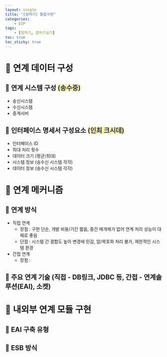 ```yaml
---
layout: single
title: "[정처기] 통합구현"
categories: 
    - EIP
tags: 
    - [정처기, 정처기실기]
toc: true
toc_sticky: true
---
```


# <b>📂 </b> 연계 데이터 구성

## <b>📝 </b> 연계 시스템 구성 <b><span style='color:#2D3748; background-color:#fff5b1'>(송수중)</span></b>

- 송신시스템
- 수신시스템
- 중계서버

## <b>📝 </b> 인터페이스 명세서 구성요소 <b><span style='color:#2D3748; background-color:#fff5b1'>(인최 크시데)</span></b>

- 인터페이스 ID
- 최대 처리 횟수
- 데이터 크기 (평균/최대)
- 시스템 정보 (송수신 시스템 각각)
- 데이터 정보 (송수신 시스템 각각)

# <b>📂 </b> 연계 메커니즘

## <b>📝 연계 방식</b>

- 직접 연계
  - 장점 : 구현 단순, 개발 비용/기간 짧음, 중간 매개체가 없어 연계 처리 성능이 대체로 좋음
  - 단점 : 시스템 간 결합도 높아 변경에 민감, 암/복호화 처리 불가, 제한적인 시스템 환경
- 간접 연계
  - 장점 : 

## <b>📝 </b> 주요 연계 기술 (직접 - DB링크, JDBC 등, 간접 - 연계솔루션(EAI), 소켓)



# <b>📂 </b> 내외부 연계 모듈 구현

## <b>📝 </b> EAI 구축 유형



## <b>📝 </b> ESB 방식


